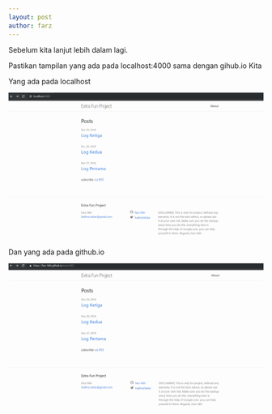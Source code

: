 ```yaml
---
layout: post
author: farz
---
```


Sebelum kita lanjut lebih dalam lagi.

Pastikan tampilan yang ada pada localhost:4000 sama dengan gihub.io Kita

Yang ada pada localhost

![images](https://raw.githubusercontent.com/farz-hkh/extra182/master/assets/images/localhost.png)

Dan yang ada pada github.io

![images](https://raw.githubusercontent.com/farz-hkh/extra182/master/assets/images/io.png)
